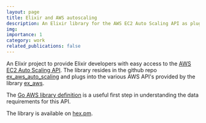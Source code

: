 ```yaml
---
layout: page
title: Elixir and AWS autoscaling
description: An Elixir library for the AWS EC2 Auto Scaling API as plug-in for the ex_aws system
img:
importance: 1
category: work
related_publications: false
---
```


An Elixir project to provide Elixir developers with easy access to the
[AWS EC2 Auto Scaling API](https://docs.aws.amazon.com/autoscaling/ec2/APIReference/Welcome.html).
The library resides in the github repo [ex_aws_auto_scaling](https://github.com/fmcgeough/ex_aws_auto_scaling)
and plugs into the various AWS API's provided by the library [ex_aws](https://hexdocs.pm/ex_aws).

The [Go AWS library definition](https://github.com/aws/aws-sdk-go/blob/master/models/apis/autoscaling/2011-01-01/api-2.json) is a useful first step in understanding the data requirements for this API.

The library is available on [hex.pm](https://hex.pm/packages/ex_aws_auto_scaling).

